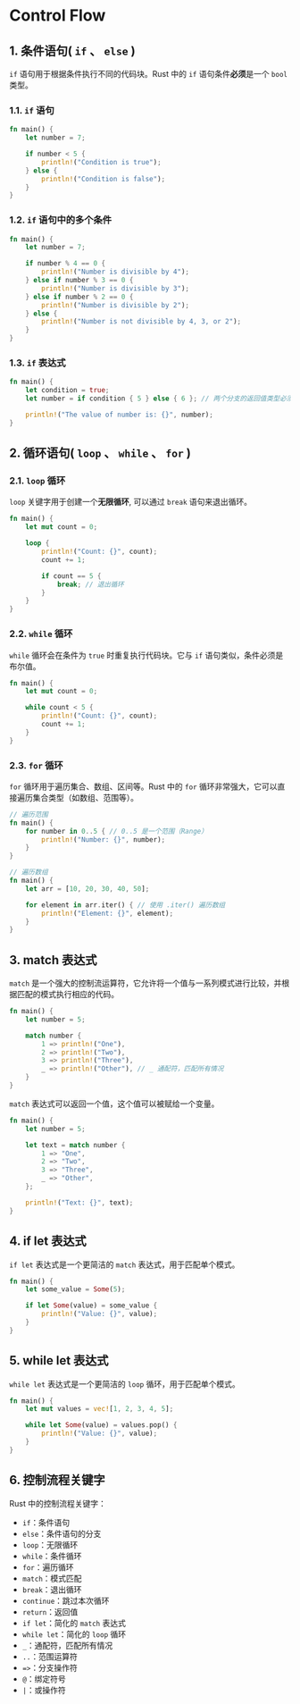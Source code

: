 # Control Flow

## 1. 条件语句( `if` 、 `else` )

`if` 语句用于根据条件执行不同的代码块。Rust 中的 `if` 语句条件**必须**是一个 `bool` 类型。

### 1.1. `if` 语句

```rust
fn main() {
    let number = 7;

    if number < 5 {
        println!("Condition is true");
    } else {
        println!("Condition is false");
    }
}
```

### 1.2. `if` 语句中的多个条件

```rust
fn main() {
    let number = 7;

    if number % 4 == 0 {
        println!("Number is divisible by 4");
    } else if number % 3 == 0 {
        println!("Number is divisible by 3");
    } else if number % 2 == 0 {
        println!("Number is divisible by 2");
    } else {
        println!("Number is not divisible by 4, 3, or 2");
    }
}
```

### 1.3. `if` 表达式

```rust
fn main() {
    let condition = true;
    let number = if condition { 5 } else { 6 }; // 两个分支的返回值类型必须相同

    println!("The value of number is: {}", number);
}
```

## 2. 循环语句( `loop` 、 `while` 、 `for` )

### 2.1. `loop` 循环

`loop` 关键字用于创建一个**无限循环**, 可以通过 `break` 语句来退出循环。

```rust
fn main() {
    let mut count = 0;

    loop {
        println!("Count: {}", count);
        count += 1;

        if count == 5 {
            break; // 退出循环
        }
    }
}
```

### 2.2. `while` 循环

`while` 循环会在条件为 `true` 时重复执行代码块。它与 `if` 语句类似，条件必须是布尔值。

```rust
fn main() {
    let mut count = 0;

    while count < 5 {
        println!("Count: {}", count);
        count += 1;
    }
}
```

### 2.3. `for` 循环

`for` 循环用于遍历集合、数组、区间等。Rust 中的 `for` 循环非常强大，它可以直接遍历集合类型（如数组、范围等）。

```rust
// 遍历范围
fn main() {
    for number in 0..5 { // 0..5 是一个范围（Range）
        println!("Number: {}", number);
    }
}

// 遍历数组
fn main() {
    let arr = [10, 20, 30, 40, 50];

    for element in arr.iter() { // 使用 .iter() 遍历数组
        println!("Element: {}", element);
    }
}
```

## 3. match 表达式

`match` 是一个强大的控制流运算符，它允许将一个值与一系列模式进行比较，并根据匹配的模式执行相应的代码。

```rust
fn main() {
    let number = 5;

    match number {
        1 => println!("One"),
        2 => println!("Two"),
        3 => println!("Three"),
        _ => println!("Other"), // _ 通配符，匹配所有情况
    }
}
```

`match` 表达式可以返回一个值，这个值可以被赋给一个变量。

```rust
fn main() {
    let number = 5;

    let text = match number {
        1 => "One",
        2 => "Two",
        3 => "Three",
        _ => "Other",
    };

    println!("Text: {}", text);
}
```

## 4. if let 表达式

`if let` 表达式是一个更简洁的 `match` 表达式，用于匹配单个模式。

```rust
fn main() {
    let some_value = Some(5);

    if let Some(value) = some_value {
        println!("Value: {}", value);
    }
}
```

## 5. while let 表达式

`while let` 表达式是一个更简洁的 `loop` 循环，用于匹配单个模式。

```rust
fn main() {
    let mut values = vec![1, 2, 3, 4, 5];

    while let Some(value) = values.pop() {
        println!("Value: {}", value);
    }
}
```

## 6. 控制流程关键字

Rust 中的控制流程关键字：

- `if`：条件语句
- `else`：条件语句的分支
- `loop`：无限循环
- `while`：条件循环
- `for`：遍历循环
- `match`：模式匹配
- `break`：退出循环
- `continue`：跳过本次循环
- `return`：返回值
- `if let`：简化的 `match` 表达式
- `while let`：简化的 `loop` 循环
- `_`：通配符，匹配所有情况
- `..`：范围运算符
- `=>`：分支操作符
- `@`：绑定符号
- `|`：或操作符
